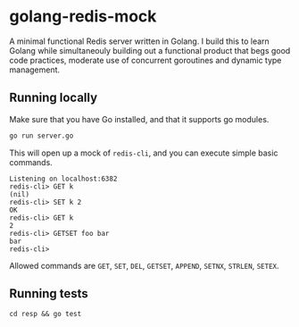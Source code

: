 # golang-redis-mock
A minimal functional Redis server written in Golang. I build this to learn Golang while simultaneouly
building out a functional product that begs good code practices, moderate use of concurrent goroutines
and dynamic type management.


## Running locally
Make sure that you have Go installed, and that it supports go modules.

```bash
go run server.go
```

This will open up a mock of `redis-cli`, and you can execute simple basic commands.

```
Listening on localhost:6382
redis-cli> GET k
(nil)
redis-cli> SET k 2
OK
redis-cli> GET k
2
redis-cli> GETSET foo bar
bar
redis-cli> 
```

Allowed commands are `GET`, `SET`, `DEL`, `GETSET`, `APPEND`, `SETNX`, `STRLEN`, `SETEX`.

## Running tests

`cd resp && go test`